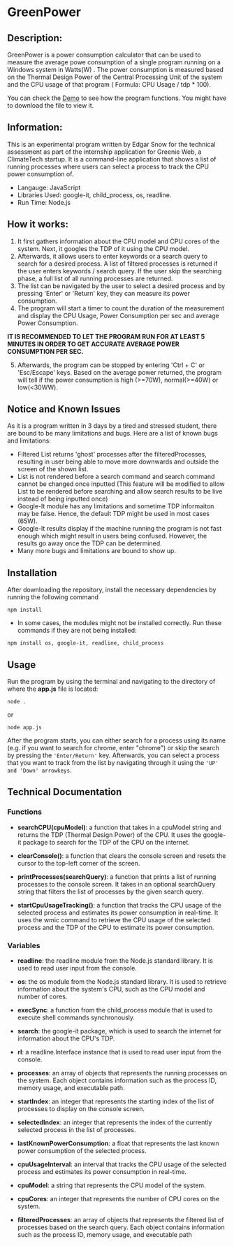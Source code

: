 # GreenPower

## Description: 
GreenPower is a power consumption calculator that can be used to measure the average powe consumption of a single program running on a Windows system in Watts(W) . The power consumption is measured based on the Thermal Design Power of the Central Processing Unit of the system and the CPU usage of that program ( Formula: CPU Usage / tdp * 100).

You can check the [Demo](https://github.com/EdgarSnow75/GreenPower/blob/main/GreenPower%20Demo.mp4) to see how the program functions. You might have to download the file to view it.

## Information:

This is an experimental program written by Edgar Snow for the technical assessment as part of the internship application for Greenie Web, a ClimateTech startup. It is a command-line application that shows a list of running processes where users can select a process to track the CPU power consumption of. 

- Langauge: JavaScript 
- Libraries Used: google-it, child_process, os, readline.
- Run Time: Node.js

## How it works:

1. It first gathers information about the CPU model and CPU cores of the system. Next, it googles the TDP of it using the CPU model. 
2. Afterwards, it allows users to enter keywords or a search query to search for a desired process. A list of filtered processes is returned if the user enters keywords / search query. If the user skip the searching phase, a full list of all running processes are returned. 
3. The list can be navigated by the user to select a desired process and by pressing 'Enter' or 'Return' key, they can measure its power consumption. 
4. The program will start a timer to count the duration of the measurement and display the CPU Usage, Power Consumption per sec and average Power Consumption. 

**IT IS RECOMMENDED TO LET THE PROGRAM RUN FOR AT LEAST 5 MINUTES IN ORDER TO GET ACCURATE AVERAGE POWER CONSUMPTION PER SEC.**

5. Afterwards, the program can be stopped by entering 'Ctrl + C' or 'Esc/Escape' keys. Based on the average power returned, the program will tell if the power consumption is high (>=70W), normal(>=40W) or low(<30WW).


## Notice and Known Issues
As it is a program written in 3 days by a tired and stressed student, there are bound to be many limitations and bugs. Here are a list of known bugs and limitations:
- Filtered List returns 'ghost' processes after the filteredProcesses, resulting in user being able to move more downwards and outside the screen of the shown list. 
- List is not rendered before a search command and search command cannot be changed once inputted (This feature will be modified to allow List to be rendered before searching and allow search results to be live instead of being inputted once)
- Google-It module has any limitations and sometime TDP informaiton may be false. Hence, the default TDP might be used in most cases (65W).
- Google-It results display if the machine running the program is not fast enough which might result in users being confused. However, the results go away once the TDP can be determined. 
- Many more bugs and limitations are bound to show up.


## Installation 
After downloading the repository, install the necessary dependencies by running the following command

```
npm install
```
- In some cases, the modules might not be installed correctly. Run these commands if they are not being installed:
```
npm install os, google-it, readline, child_process
```

## Usage
Run the program by using the terminal and navigating to the directory of where the **app.js** file is located:
```
node .
```
or 
```
node app.js
```

After the program starts, you can either search for a process using its name (e.g. if you want to search for chrome, enter "chrome") or skip the search by pressing the ``'Enter/Return'`` key. Afterwards, you can select a process that you want to track from the list by navigating through it using the ``'UP' and 'Down' arrowkeys``.

## Technical Documentation
### Functions

- **searchCPU(cpuModel)**: a function that takes in a cpuModel string and returns the TDP (Thermal Design Power) of the CPU. It uses the google-it package to search for the TDP of the CPU on the internet.

- **clearConsole()**: a function that clears the console screen and resets the cursor to the top-left corner of the screen.

- **printProcesses(searchQuery)**: a function that prints a list of running processes to the console screen. It takes in an optional searchQuery string that filters the list of processes by the given search query.

- **startCpuUsageTracking()**: a function that tracks the CPU usage of the selected process and estimates its power consumption in real-time. It uses the wmic command to retrieve the CPU usage of the selected process and the TDP of the CPU to estimate its power consumption.

### Variables

- **readline**: the readline module from the Node.js standard library. It is used to read user input from the console.

- **os**: the os module from the Node.js standard library. It is used to retrieve information about the system's CPU, such as the CPU model and number of cores.

- **execSync**: a function from the child_process module that is used to execute shell commands synchronously.

- **search**: the google-it package, which is used to search the internet for information about the CPU's TDP.

- **rl**: a readline.Interface instance that is used to read user input from the console.

- **processes**: an array of objects that represents the running processes on the system. Each object contains information such as the process ID, memory usage, and executable path.

- **startIndex**: an integer that represents the starting index of the list of processes to display on the console screen.

- **selectedIndex**: an integer that represents the index of the currently selected process in the list of processes.

- **lastKnownPowerConsumption**: a float that represents the last known power consumption of the selected process.

- **cpuUsageInterval**: an interval that tracks the CPU usage of the selected process and estimates its power consumption in real-time.

- **cpuModel**: a string that represents the CPU model of the system.

- **cpuCores**: an integer that represents the number of CPU cores on the system.

- **filteredProcesses**: an array of objects that represents the filtered list of processes based on the search query. Each object contains information such as the process ID, memory usage, and executable path
